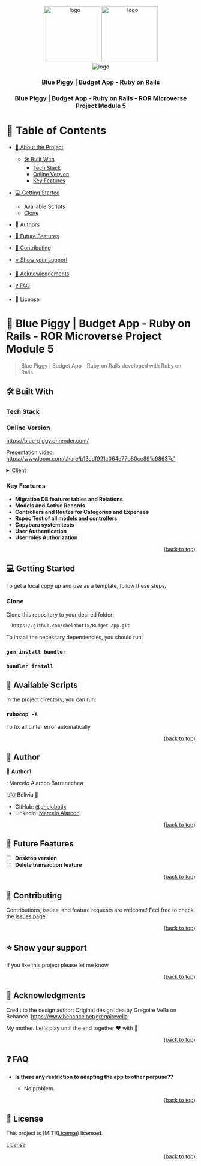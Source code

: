 <a name="readme-top"></a>

<div align="center">

  <img src="https://user-images.githubusercontent.com/65084923/236905326-efe684f3-a1d1-4acb-af4d-cf290f8b3982.png" alt="logo" width="150"  height="auto" />
  <img src="https://github.com/chelobotix/Budget-app/assets/65084923/b16f8185-9b9c-4986-be23-e0a76a098d53" alt="logo" width="150"  height="auto" />
  <br/>
  <img src="https://user-images.githubusercontent.com/65084923/220200035-01fa5e08-af6a-495b-b597-55157a2b7d95.gif" alt="logo" />
  <br/>

  <h3><b>Blue Piggy | Budget App - Ruby on Rails</b></h3>
  <h3><b>Blue Piggy | Budget App - Ruby on Rails - ROR Microverse Project Module 5</b></h3>

</div>

# 📗 Table of Contents

- [📖 About the Project](#about-project)

  - [🛠 Built With](#built-with)
    - [Tech Stack](#tech-stack)
    - [Online Version](#online-version)
    - [Key Features](#key-features)

- [💻 Getting Started](#getting-started)
  - [Available Scripts](#available-scripts)
  - [Clone](#clone)
- [👥 Authors](#authors)
- [🔭 Future Features](#future-features)
- [🤝 Contributing](#contributing)
- [⭐️ Show your support](#support)
- [🙏 Acknowledgements](#acknowledgements)
- [❓ FAQ](#faq)
- [📝 License](#license)

# 📖 Blue Piggy | Budget App - Ruby on Rails - ROR Microverse Project Module 5<a name="about-project"></a>

> Blue Piggy | Budget App - Ruby on Rails developed with Ruby on Rails.

## 🛠 Built With <a name="built-with"></a>

### Tech Stack <a name="tech-stack"></a>

### Online Version <a name="online-version"></a>

https://blue-piggy.onrender.com/

Presentation video:
https://www.loom.com/share/b13edf921c064e77b80ce891c98637c1

<details>
  <summary>Client</summary>
  <ul>
    <li><a href="https://en.wikipedia.org/wiki/Ruby_(programming_language)">Ruby</a></li>
    <li><a href="https://rubyonrails.org/">Ruby on Rails</a></li>
  </ul>
</details>

<!-- Features -->

### Key Features <a name="key-features"></a>

- **Migration DB feature: tables and Relations**
- **Models and Active Records**
- **Controllers and Routes for Categories and Expenses**
- **Rspec Test of all models and controllers**
- **Capybara system tests**
- **User Authentication**
- **User roles Authorization**

<p align="right">(<a href="#readme-top">back to top</a>)</p>

## 💻 Getting Started <a name="getting-started"></a>

To get a local copy up and use as a template, follow these steps.

### Clone <a name="clone"></a>

Clone this repository to your desired folder:

```sh
  https://github.com/chelobotix/Budget-app.git
```

To install the necessary dependencies, you should run:

### `gem install bundler`

### `bundler install`

## 🤖 Available Scripts <a name="available-scripts"></a>

In the project directory, you can run:

### `rubocop -A`

To fix all Linter error automatically

<p align="right">(<a href="#readme-top">back to top</a>)</p>

<!-- AUTHOR -->

## 👥 Author <a name="authors"></a>

👤 **Author1**

: Marcelo Alarcon Barrenechea

🇧🇴 Bolivia 💓

- GitHub: [@chelobotix](https://github.com/chelobotix)
- Linkedin: [Marcelo Alarcon](https://www.linkedin.com/in/marceloalarconb/)

<p align="right">(<a href="#readme-top">back to top</a>)</p>

## 🔭 Future Features <a name="future-features"></a>

- [ ] **Desktop version**
- [ ] **Delete transaction feature**

<p align="right">(<a href="#readme-top">back to top</a>)</p>

## 🤝 Contributing <a name="contributing"></a>

Contributions, issues, and feature requests are welcome!
Feel free to check the [issues page](https://github.com/chelobotix/school-library/issues).

<p align="right">(<a href="#readme-top">back to top</a>)</p>

## ⭐️ Show your support <a name="support"></a>

If you like this project please let me know

<p align="right">(<a href="#readme-top">back to top</a>)</p>

## 🙏 Acknowledgments <a name="acknowledgements"></a>

Credit to the design author:
Original design idea by Gregoire Vella on Behance. https://www.behance.net/gregoirevella

My mother. Let's play until the end together ❤️ with 🧠
<br/>

<p align="right">(<a href="#readme-top">back to top</a>)</p>

## ❓ FAQ <a name="faq"></a>

- **Is there any restriction to adapting the app to other porpuse??**

  - No problem.

<p align="right">(<a href="#readme-top">back to top</a>)</p>

## 📝 License <a name="license"></a>

This project is [MIT](<a href="./LICENSE">License</a>) licensed.

<a href="./LICENSE">License</a>

<p align="right">(<a href="#readme-top">back to top</a>)</p>
